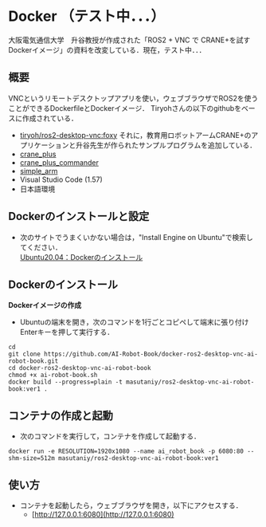# Docker （テスト中．．．）
大阪電気通信大学　升谷教授が作成された「ROS2 + VNC で CRANE+を試すDockerイメージ」の資料を改変している．現在，テスト中．．．

## 概要
VNCというリモートデスクトップアプリを使い，ウェブブラウザでROS2を使うことができるDockerfileとDockerイメージ．
Tiryohさんの以下のgithubをベースに作成されている．
- [tiryoh/ros2-desktop-vnc:foxy](https://github.com/Tiryoh/docker-ros2-desktop-vnc) 
それに，教育用ロボットアームCRANE+のアプリケーションと升谷先生が作られたサンプルプログラムを追加している．
- [crane_plus](https://github.com/rt-net/crane_plus)
- [crane_plus_commander](https://github.com/y-masutani/crane_plus_commander)
- [simple_arm](https://github.com/y-masutani/simple_arm)
- Visual Studio Code (1.57)
- 日本語環境


## Dockerのインストールと設定
  - 次のサイトでうまくいかない場合は，"Install Engine on Ubuntu"で検索してください．  
[Ubuntu20.04：Dockerのインストール](https://demura.net/misc/21830.html)

## Dockerのインストール


**Dockerイメージの作成**  
  - Ubuntuの端末を開き，次のコマンドを1行ごとコピペして端末に張り付けEnterキーを押して実行する．      
```
cd
git clone https://github.com/AI-Robot-Book/docker-ros2-desktop-vnc-ai-robot-book.git
cd docker-ros2-desktop-vnc-ai-robot-book
chmod +x ai-robot-book.sh
docker build --progress=plain -t masutaniy/ros2-desktop-vnc-ai-robot-book:ver1 .
```

## コンテナの作成と起動
  - 次のコマンドを実行して，コンテナを作成して起動する．
```
docker run -e RESOLUTION=1920x1080 --name ai_robot_book -p 6080:80 --shm-size=512m masutaniy/ros2-desktop-vnc-ai-robot-book:ver1
```

## 使い方  
- コンテナを起動したら，ウェブブラウザを開き，以下にアクセスする．  
    - [http://127.0.0.1:6080](http://127.0.0.1:6080)
